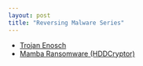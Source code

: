 ```yaml
---
layout: post
title: "Reversing Malware Series"
---
```

* [Trojan Enosch](/ReversingMalware/Enosch)
* [Mamba Ransomware (HDDCryptor)](/ReversingMalware/Mamba)